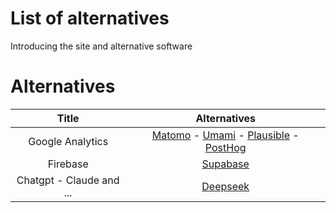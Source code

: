 # List of alternatives
Introducing the site and alternative software

# Alternatives

<table class="table">
  <thead>
    <tr>
      <th scope="col" width="500px">Title</th>
      <th scope="col" width="1000px">Alternatives</th>
    </tr>
  </thead>
  <tbody align="center">
    <tr>
      <td>
        Google Analytics
      </td>
      <td>
        <a href="https://matomo.org/">Matomo</a> - <a href="https://github.com/umami-software/umami">Umami</a> - <a href="https://plausible.io/">Plausible</a> - <a href="https://posthog.com/">PostHog</a>
      </td>
    </tr>
    <tr>
      <td>
        Firebase
      </td>
      <td>
        <a href="https://supabase.com/">Supabase</a>
      </td>
    </tr>
    <tr>
      <td>
        Chatgpt - Claude and ...
      </td>
      <td>
        <a href="https://chat.deepseek.com/">Deepseek</a>
      </td>
    </tr>
  </tbody>
</table>



